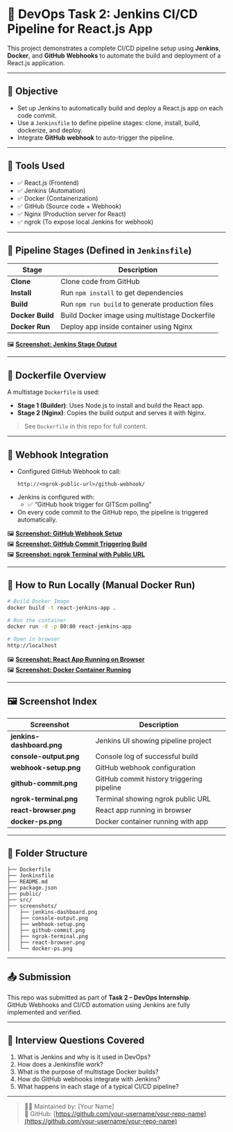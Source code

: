 # 🚀 DevOps Task 2: Jenkins CI/CD Pipeline for React.js App

This project demonstrates a complete CI/CD pipeline setup using **Jenkins**, **Docker**, and **GitHub Webhooks** to automate the build and deployment of a React.js application.

---

## 📌 Objective

- Set up Jenkins to automatically build and deploy a React.js app on each code commit.
- Use a `Jenkinsfile` to define pipeline stages: clone, install, build, dockerize, and deploy.
- Integrate **GitHub webhook** to auto-trigger the pipeline.

---

## 🧰 Tools Used

- ✅ React.js (Frontend)
- ✅ Jenkins (Automation)
- ✅ Docker (Containerization)
- ✅ GitHub (Source code + Webhook)
- ✅ Nginx (Production server for React)
- ✅ ngrok (To expose local Jenkins for webhook)

---

## 🧪 Pipeline Stages (Defined in `Jenkinsfile`)

| Stage | Description |
|-------|-------------|
| **Clone** | Clone code from GitHub |
| **Install** | Run `npm install` to get dependencies |
| **Build** | Run `npm run build` to generate production files |
| **Docker Build** | Build Docker image using multistage Dockerfile |
| **Docker Run** | Deploy app inside container using Nginx |

🖼️ **[Screenshot: Jenkins Stage Output](screenshots/console-output.png)**

---

## 🐳 Dockerfile Overview

A multistage `Dockerfile` is used:
- **Stage 1 (Builder)**: Uses Node.js to install and build the React app.
- **Stage 2 (Nginx)**: Copies the build output and serves it with Nginx.

> See `Dockerfile` in this repo for full content.

---

## 🔁 Webhook Integration

- Configured GitHub Webhook to call:
  ```
  http://<ngrok-public-url>/github-webhook/
  ```
- Jenkins is configured with:
  - ✅ “GitHub hook trigger for GITScm polling”
- On every code commit to the GitHub repo, the pipeline is triggered automatically.

🖼️ **[Screenshot: GitHub Webhook Setup](screenshots/webhook-setup.png)**  
🖼️ **[Screenshot: GitHub Commit Triggering Build](screenshots/github-commit.png)**  
🖼️ **[Screenshot: ngrok Terminal with Public URL](screenshots/ngrok-terminal.png)**

---

## 🚀 How to Run Locally (Manual Docker Run)

```bash
# Build Docker Image
docker build -t react-jenkins-app .

# Run the container
docker run -d -p 80:80 react-jenkins-app

# Open in browser
http://localhost
```

🖼️ **[Screenshot: React App Running on Browser](screenshots/react-browser.png)**  
🖼️ **[Screenshot: Docker Container Running](screenshots/docker-ps.png)**

---

## 🖼️ Screenshot Index

| Screenshot | Description |
|------------|-------------|
| **jenkins-dashboard.png** | Jenkins UI showing pipeline project |
| **console-output.png** | Console log of successful build |
| **webhook-setup.png** | GitHub webhook configuration |
| **github-commit.png** | GitHub commit history triggering pipeline |
| **ngrok-terminal.png** | Terminal showing ngrok public URL |
| **react-browser.png** | React app running in browser |
| **docker-ps.png** | Docker container running with app |

---

## 📁 Folder Structure

```
├── Dockerfile
├── Jenkinsfile
├── README.md
├── package.json
├── public/
├── src/
├── screenshots/
│   ├── jenkins-dashboard.png
│   ├── console-output.png
│   ├── webhook-setup.png
│   ├── github-commit.png
│   ├── ngrok-terminal.png
│   ├── react-browser.png
│   └── docker-ps.png
```

---

## 📤 Submission

This repo was submitted as part of **Task 2 – DevOps Internship**.  
GitHub Webhooks and CI/CD automation using Jenkins are fully implemented and verified.

---

## 🙋 Interview Questions Covered

1. What is Jenkins and why is it used in DevOps?
2. How does a Jenkinsfile work?
3. What is the purpose of multistage Docker builds?
4. How do GitHub webhooks integrate with Jenkins?
5. What happens in each stage of a typical CI/CD pipeline?

---

> 👨‍💻 Maintained by: [Your Name]  
> 🔗 GitHub: [https://github.com/your-username/your-repo-name](https://github.com/your-username/your-repo-name)
